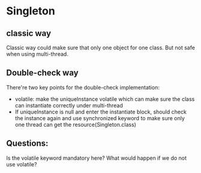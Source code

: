 # Singleton

## classic way

Classic way could make sure that only one object for one class. But not safe when using multi-thread.

## Double-check way

There're two key points for the double-check implementation:
* volatile: make the uniqueInstance volatile which can make sure the class can instantiate correctly under multi-thread
* If uniqueInstance is null and enter the instantiate block, should check the instance again and use synchronized keyword
to make sure only one thread can get the resource(Singleton.class)

## Questions:

Is the volatile keyword mandatory here? What would happen if we do not use volatile?